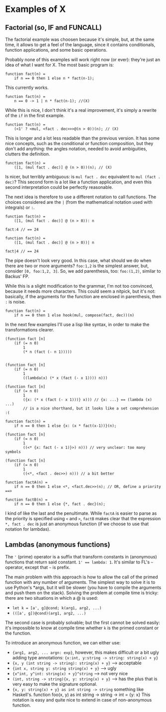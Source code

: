 # Examples of X

## Factorial (so, IF and FUNCALL)
The factorial example was choosen because it's simple, but, at the
same time, it allows to get a feel of the language, since it contains
conditionals, function applications, and some basic operations.

Probably none of this examples will work right now (or ever): they're
just an idea of what I want for X.
The most basic program is:

    function fact(n) =
        if n == 0 then 1 else n * fact(n-1);

This currently works.

    function fact(n) =
        n == 0 -> 1 | n * fact(n-1); //(X)

While this is nice, I don't think it's a real improvement, it's simply
a rewrite of the `if` in the first example.

    function fact(n) =
        (<1' ? <mul, <fact . dec>>>@(n > 0))(n); // (X)

This is longer and a lot less readable than the previous version. It
has some nice concepts, such as the conditional or function
composition, but they don't add anything: the angles notation, needed
to avoid ambiguities, clutters the definition.

    function fact(n) =
        ([1, (mul fact . dec)] @ (n > 0))(n); // (X)

Is nicer, but terribly ambiguous: is `mul fact . dec` equivalent to
`mul (fact . dec)`? This second form is a lot like a function
application, and even this second interpretation could be perfectly
reasonable.

The next idea is therefore to use a different notation to call
functions. The choices considered are the `|` (from the mathematical
notation used with integrals) or `:`.

    function fact(n) =
        ([1, (mul fact . dec)] @ (n > 0)): n

    fact:4 // == 24

    function fact(n) =
        ([1, (mul fact . dec)] @ (n > 0))| n

    fact|4 // == 24

The pipe doesn't look very good.
In this case, what should we do when there are two or more arguments?
`foo:1,2` is the simplest answer, but, consider `[0, foo:1,2, 3]`. So,
we add parenthesis, too: `foo:(1,2)`, similar to Backus' FP.

While this is a slight modification to the grammar, I'm not too
convinced, because it needs more characters. This could seem a
nitpick, but it's not: basically, if the arguments for the function
are enclosed in parenthesis, then `:` is noise.

    function fact(n) =
        if n == 0 then 1 else hook(mul, compose(fact, dec))(n)

In the next few examples I'll use a lisp like syntax, in order to make
the transformations clearer.

    (function fact [n]
        (if (= n 0)
            1
            (* n (fact (- n 1)))))


    (function fact [n]
        (if (= n 0)
            1
            ((lambda(x) (* x (fact (- x 1)))) n)))

    (function fact [n]
        (if (= n 0)
            1
            ({x: (* x (fact (- x 1)))} x))) // {x: ...} == (lambda (x) ...)
            // is a nice shorthand, but it looks like a set comprehension :(

    function fact(n) =
        if n == 0 then 1 else {x: (x * fact(x-1))}(n);

    (function fact [n]
        (if (= n 0)
            1
            ((<* {x: fact (- x 1)}>) n))) // very unclear: too many symbols

    (function fact [n]
        (if (= n 0)
            1
            ((<*, <fact . dec>>) n))) // a bit better

    function factA(n) =
        if n == 0 then 1 else <*, <fact.dec>>(n); // OR, define a priority ==>

    function factB(n) =
        if n == 0 then 1 else {*, fact . dec}(n);

I kind of like the last and the penultimate. While `factA` is easier
to parse as the priority is specified using `<` and `>`, `factB` makes
clear that the expression `*, fact . dec` is just an anonymous
function (if we choose to use that notation for lambdas).

## Lambdas (anonymous functions)

The `'` (prime) operator is a suffix that transform constants in
(anonymous) functions that return said constant. `1' == lambda: 1`.
It's similar to FL's `~` operator, except that `~` is prefix.

The main problem with this approach is how to allow the call of the
primed function with any number of arguments. The simplest way to
solve it is to use Python's *args, but it will be slower (you have to
compile the arguments and push them on the stack).
Solving the problem at compile time is tricky: there are two situations
in which a @ is used:

* `let k = [a', g]@cond; k(arg1, arg2, ...)`
* `(([a', g])@cond)(arg1, arg2, ...)`

The second case is probably solvable; but the first cannot be solved
easily: it's impossible to know at compile time whether `k` is the
primed constant or the function.

To introduce an anonymous function, we can either use:
* `{arg1, arg2, ... argn: exp}`, however, this makes difficult or a
  bit ugly adding type annotations: `{x:int, y:string -> string: string(x) + y}`
* `{x, y (int string -> string): string(x) + y}` --> acceptable
* `{int x, string y: string string(x) + y}` --> ugly
* `{x^int, y^int: string(x) + y}^string` --> not very nice
* `(int, string -> string){x, y: string(x) + y}` --> has the plus that
  is very easy to make the signature optional.
* `{x, y: string(x) + y} as int string -> string` something like Haskell's.
        function foo(x, y) as int string -> string -> int =
            {y: x}
   This notation is easy and quite nice to extend in case of
   non-anonymous function.
